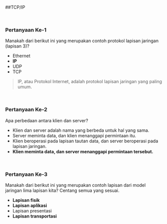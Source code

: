 ##TCP/IP

<br>

### Pertanyaan Ke-1

Manakah dari berikut ini yang merupakan contoh protokol lapisan jaringan (lapisan 3)?

* Ethernet
* **IP**
* UDP
* TCP

> IP, atau Protokol Internet, adalah protokol lapisan jaringan yang paling umum.
<br>

### Pertanyaan Ke-2

Apa perbedaan antara klien dan server?

* Klien dan server adalah nama yang berbeda untuk hal yang sama.
* Server meminta data, dan klien menanggapi permintaan itu.
* Klien beroperasi pada lapisan tautan data, dan server beroperasi pada lapisan jaringan.
* **Klien meminta data, dan server menanggapi permintaan tersebut.**

<br>

### Pertanyaan Ke-3

Manakah dari berikut ini yang merupakan contoh lapisan dari model jaringan lima lapisan kita? Centang semua yang sesuai.

* **Lapisan fisik**
* **Lapisan aplikasi**
* Lapisan presentasi
* **Lapisan transportasi**
